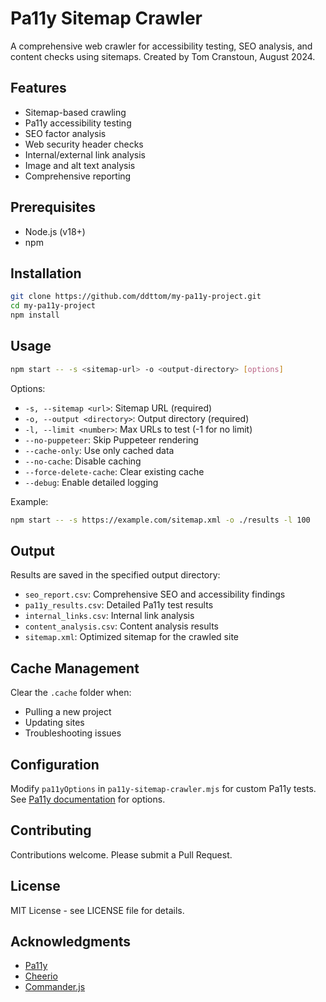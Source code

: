 # Pa11y Sitemap Crawler

A comprehensive web crawler for accessibility testing, SEO analysis, and content checks using sitemaps. Created by Tom Cranstoun, August 2024.

## Features

- Sitemap-based crawling
- Pa11y accessibility testing
- SEO factor analysis
- Web security header checks
- Internal/external link analysis
- Image and alt text analysis
- Comprehensive reporting

## Prerequisites

- Node.js (v18+)
- npm

## Installation

```bash
git clone https://github.com/ddttom/my-pa11y-project.git
cd my-pa11y-project
npm install
```

## Usage

```bash
npm start -- -s <sitemap-url> -o <output-directory> [options]
```

Options:

- `-s, --sitemap <url>`: Sitemap URL (required)
- `-o, --output <directory>`: Output directory (required)
- `-l, --limit <number>`: Max URLs to test (-1 for no limit)
- `--no-puppeteer`: Skip Puppeteer rendering
- `--cache-only`: Use only cached data
- `--no-cache`: Disable caching
- `--force-delete-cache`: Clear existing cache
- `--debug`: Enable detailed logging

Example:

```bash
npm start -- -s https://example.com/sitemap.xml -o ./results -l 100
```

## Output

Results are saved in the specified output directory:

- `seo_report.csv`: Comprehensive SEO and accessibility findings
- `pa11y_results.csv`: Detailed Pa11y test results
- `internal_links.csv`: Internal link analysis
- `content_analysis.csv`: Content analysis results
- `sitemap.xml`: Optimized sitemap for the crawled site

## Cache Management

Clear the `.cache` folder when:

- Pulling a new project
- Updating sites
- Troubleshooting issues

## Configuration

Modify `pa11yOptions` in `pa11y-sitemap-crawler.mjs` for custom Pa11y tests. See [Pa11y documentation](https://github.com/pa11y/pa11y#configuration) for options.

## Contributing

Contributions welcome. Please submit a Pull Request.

## License

MIT License - see LICENSE file for details.

## Acknowledgments

- [Pa11y](https://pa11y.org/)
- [Cheerio](https://cheerio.js.org/)
- [Commander.js](https://github.com/tj/commander.js/)
